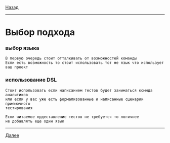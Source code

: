 [Назад](/e2e-stack/slides/1.md)

---

# Выбор подхода

### выбор языка

    В первую очередь стоит отталкивать от возможностей команды
    Если есть возможность то стоит использовать тот же язык что использует
    ваш проект

### использование DSL

    Стоит использовать если написанием тестов будет заниматься комнда аналитиков
    или если у вас уже есть формализованные и написанные сценарии приемочного
    тестирования

    Если читаемое прдеставление тестов не требуется то логичнее
    не добавлять еще один язык
---

[Далее](/e2e-stack/slides/2-1.md)
